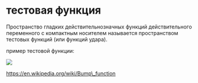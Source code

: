 # тестовая функция
Пространство гладких действительнозначных функций действительного переменного с компактным носителем называется пространством тестовых функций (или функций удара).

пример тестовой функции: 

![](Screenshot%20from%202020-07-05%2010-00-57.png)

https://en.wikipedia.org/wiki/Bump\_function